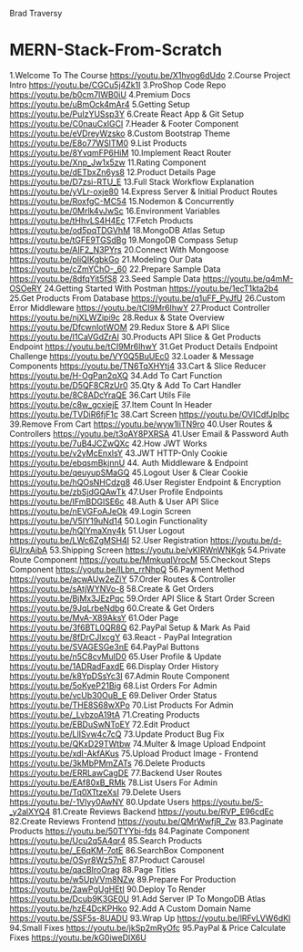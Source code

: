 Brad Traversy
# MERN-Stack-From-Scratch

1.Welcome To The Course <https://youtu.be/X1hvog6dUdo>
2.Course Project Intro <https://youtu.be/CGCu5j4Zk1I>
3.ProShop Code Repo <https://youtu.be/b0cm7IWB0iU>
4.Premium Docs <https://youtu.be/uBmOck4mAr4>
5.Getting Setup <https://youtu.be/PuIzYUSsp3Y>
6.Create React App & Git Setup <https://youtu.be/C0nauCxlGCI>
7.Header & Footer Component <https://youtu.be/eVDreyWzsko>
8.Custom Bootstrap Theme <https://youtu.be/E8o77WSlTM0>
9.List Products <https://youtu.be/8YvqmFP6HiM>
10.Implement React Router <https://youtu.be/Xnp_Jw1x5zw>
11.Rating Component <https://youtu.be/dETbxZn6ys8>
12.Product Details Page <https://youtu.be/D7zsi-RTU_E>
13.Full Stack Workflow Explanation <https://youtu.be/yVLr-oxje80>
14.Express Server & Initial Product Routes <https://youtu.be/RoxfgC-MC54>
15.Nodemon & Concurrently <https://youtu.be/0Mrlk4vJwSc>
16.Environment Variables <https://youtu.be/tHhvLS4H4Ec>
17.Fetch Products <https://youtu.be/od5pqTDGVhM>
18.MongoDB Atlas Setup <https://youtu.be/tGFE9TGSdBg>
19.MongoDB Compass Setup <https://youtu.be/AIF2_N3PYrs>
20.Connect With Mongoose <https://youtu.be/pliQIKgbkGo>
21.Modeling Our Data <https://youtu.be/cZmYChO-_60>
22.Prepare Sample Data <https://youtu.be/8dfqYit5fS8>
23.Seed Sample Data <https://youtu.be/q4mM-OSOeRY>
24.Getting Started With Postman <https://youtu.be/1ecT1kta2b4>
25.Get Products From Database <https://youtu.be/q1uFF_PyJfU>
26.Custom Error Middleware <https://youtu.be/tCI9Mr6lhwY>
27.Product Controller <https://youtu.be/njXLWZipi9c>
28.Redux & State Overview <https://youtu.be/DfcwnIotWOM>
29.Redux Store & API Slice <https://youtu.be/I1CaVGdZrAI>
30.Products API Slice & Get Products Endpoint <https://youtu.be/tCI9Mr6lhwY>
31.Get Product Details Endpoint Challenge <https://youtu.be/VY0Q5BuUEc0>
32.Loader & Message Components <https://youtu.be/TN6TqXHYtj4>
33.Cart & Slice Reducer <https://youtu.be/H-OgPan2qXQ>
34.Add To Cart Function <https://youtu.be/D5QF8CRzUr0>
35.Qty & Add To Cart Handler <https://youtu.be/8C8ADcYraQE>
36.Cart Utils File <https://youtu.be/c8w_gcxiejE>
37.Item Count In Header <https://youtu.be/TVDiR6fjF1c>
38.Cart Screen <https://youtu.be/OVICdfJpIbc>
39.Remove From Cart <https://youtu.be/wyw1liTN9ro>
40.User Routes & Controllers <https://youtu.be/t3oAY8PXRSA>
41.User Email & Password Auth <https://youtu.be/7uB4JCZwQXc>
42.How JWT Works <https://youtu.be/v2yMcEnxlsY>
43.JWT HTTP-Only Cookie <https://youtu.be/ebqsmBkjnnU>
44. Auth Middleware & Endpoint <https://youtu.be/qeuyupSMaGQ>
45.Logout User & Clear Cookie <https://youtu.be/hQOsNHCdzg8>
46.User Register Endpoint & Encryption <https://youtu.be/zbSjdGQAwTk>
47.User Profile Endpoints <https://youtu.be/IFmBDGlSE6c>
48.Auth & User API Slice <https://youtu.be/nEVGFoAJeOk>
49.Login Screen <https://youtu.be/V5IY19uNd14>
50.Login Functionality <https://youtu.be/hQIYmaXny4k>
51.User Logout <https://youtu.be/LWc6ZgMSH4I>
52.User Registration <https://youtu.be/d-6UlrxAibA>
53.Shipping Screen <https://youtu.be/vKIRWnWNKgk>
54.Private Route Component <https://youtu.be/MmkuqIVrocM>
55.Checkout Steps Component <https://youtu.be/ILbn_rrNhpQ>
56.Payment Method <https://youtu.be/acwAUw2eZiY>
57.Order Routes & Controller <https://youtu.be/sAtjWYNVo-8>
58.Create & Get Orders <https://youtu.be/BjMx3JEzPqc>
59.Order API Slice & Start Order Screen <https://youtu.be/9JqLrbeNdbg>
60.Create & Get Orders <https://youtu.be/MvA-X89AksY>
61.Oder Page <https://youtu.be/3f6BTL0QR8Q>
62.PayPal Setup & Mark As Paid <https://youtu.be/8fDrCJlxcgY>
63.React - PayPal Integration <https://youtu.be/SVAGESGe3nE>
64.PayPal Buttons <https://youtu.be/n5C8cvMuID0>
65.User Profile & Update <https://youtu.be/1ADRadFaxdE>
66.Display Order History <https://youtu.be/k8YpDSsYc3I>
67.Admin Route Component <https://youtu.be/5oKyeP21Big>
68.List Orders For Admin <https://youtu.be/vcUb30OuB_E>
69.Deliver Order Status <https://youtu.be/THE8S68wXPo>
70.List Products For Admin <https://youtu.be/_LvbzoA19tA>
71.Creating Products <https://youtu.be/EBDuSwNToEY>
72.Edit Product <https://youtu.be/LlISvw4c7cQ>
73.Update Product Bug Fix <https://youtu.be/QKxD29TWtbw>
74.Multer & Image Upload Endpoint <https://youtu.be/xdI-AkfAKus>
75.Upload Product Image - Frontend <https://youtu.be/3kMbPMmZATs>
76.Delete Products <https://youtu.be/ERRLawCagDE>
77.Backend User Routes <https://youtu.be/EAf80xB_RMk>
78.List Users For Admin <https://youtu.be/Tq0XTtzeXsI>
79.Delete Users <https://youtu.be/-1Vlyy0AwNY>
80.Update Users <https://youtu.be/S-_y2alXYQ4>
81.Create Reviews Backend <https://youtu.be/RVP_E96cdEc>
82.Create Reviews Frontend <https://youtu.be/QMrWwfjR_Zw>
83.Paginate Products <https://youtu.be/50TYYbi-fds>
84.Paginate Component <https://youtu.be/Ucu2q5A4qr4>
85.Search Products <https://youtu.be/_E6qKM-7otE>
86.SearchBox Component <https://youtu.be/OSyr8Wz57nE>
87.Product Carousel <https://youtu.be/qacBIroOrag>
88.Page Titles <https://youtu.be/w5UpVVm8NZw>
89.Prepare For Production <https://youtu.be/2awPgUgHEtI>
90.Deploy To Render <https://youtu.be/Dcub9K3GE0U>
91.Add Server IP To MongoDB Atlas <https://youtu.be/hzE4DcKPHko>
92.Add A Custom Domain Name <https://youtu.be/SSF5s-8UADU>
93.Wrap Up <https://youtu.be/lRFvLVW6dKI>
94.Small Fixes <https://youtu.be/jkSp2mRyOfc>
95.PayPal & Price Calculate Fixes <https://youtu.be/kG0iweDlX6U>
